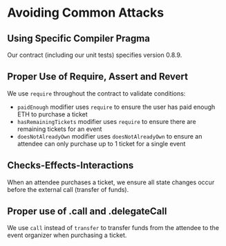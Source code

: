 # Avoiding Common Attacks

## Using Specific Compiler Pragma 
Our contract (including our unit tests) specifies version 0.8.9.

## Proper Use of Require, Assert and Revert 
We use `require` throughout the contract to validate conditions:
- `paidEnough` modifier uses `require` to ensure the user has paid enough ETH to purchase a ticket
- `hasRemainingTickets` modifier uses `require` to ensure there are remaining tickets for an event
- `doesNotAlreadyOwn` modifier uses `doesNotAlreadyOwn` to ensure an attendee can only purchase up to 1 ticket for a single event

## Checks-Effects-Interactions
When an attendee purchases a ticket, we ensure all state changes occur before the external call (transfer of funds).

## Proper use of .call and .delegateCall
We use `call` instead of `transfer` to transfer funds from the attendee to the event organizer when purchasing a ticket.